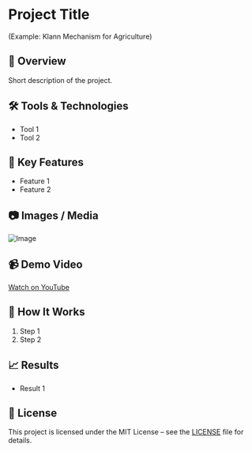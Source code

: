 # Project Title  
(Example: Klann Mechanism for Agriculture)

## 📌 Overview
Short description of the project.

## 🛠 Tools & Technologies
- Tool 1
- Tool 2

## 🎯 Key Features
- Feature 1
- Feature 2

## 📷 Images / Media
![Image](images/sample.jpg)

## 📹 Demo Video
[Watch on YouTube](https://youtube.com/your-video-link)

## 📄 How It Works
1. Step 1
2. Step 2

## 📈 Results
- Result 1

## 📜 License
This project is licensed under the MIT License – see the [LICENSE](LICENSE) file for details.
